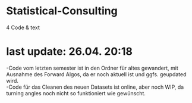 # Statistical-Consulting
4 Code &amp; text

# last update: 26.04. 20:18
-Code vom letzten semester ist in den Ordner für altes gewandert, mit Ausnahme des Forward Algos, da er noch aktuell ist und ggfs. geupdated wird. <br />
-Code für das Cleanen des neuen Datasets ist online, aber noch WIP, da turning angles noch nicht so funktioniert wie gewünscht.
